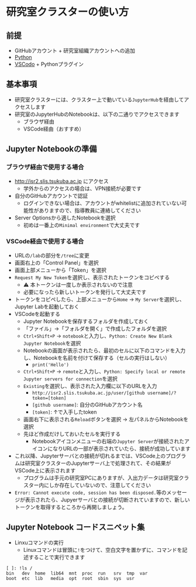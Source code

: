 # 研究室クラスターの使い方

## 前提

- GitHubアカウント + 研究室組織アカウントへの追加
- [Python](../pc-python.md)
- [VSCodo](../pc-vscode.md) + Pythonプラグイン

## 基本事項

- 研究室クラスターには、クラスター上で動いている`JupyterHub`を経由してアクセスします
- 研究室のJupyterHubのNotebookは、以下の二通りでアクセスできます
  - ブラウザ経由
  - VSCode経由（おすすめ）

## Jupyter Notebookの準備

### ブラウザ経由で使用する場合
- http://isr2.slis.tsukuba.ac.jp にアクセス
  - 学外からのアクセスの場合は、VPN接続が必要です
- 自分のGitHubアカウントで認証
  - ログインできない場合は、アカウントがwhitelistに追加されていない可能性がありますので、指導教員に連絡してください
- Server Optionsから適したNotebookを選択
  - 初めは一番上の`Minimal environment`で大丈夫です

### VSCode経由で使用する場合
- URLの`/lab`の部分を`/tree`に変更
- 画面右上の「Control Panel」を選択
- 画面上部メニューから「Token」を選択
- `Request My New Token`を選択し、表示されたトークンをコピペする
  - :warning: 本トークンは一度しか表示されないので注意
  - 必要になったら新しいトークンを発行して大丈夫です
- トークンをコピペしたら、上部メニューから`Home` → `My Server`を選択し、Jupyter Labを起動しておく
- VSCodeを起動する
  - Jupyter Notebookを保存するフォルダを作成しておく
  - 「ファイル」→「フォルダを開く」で作成したフォルダを選択
  - `Ctrl+Shift+P` → `notebook`と入力し、`Python: Create New Blank Jupyter Notebook`を選択
  - Notebookの画面が表示されたら、最初のセルに以下のコマンドを入力し、Notebookを名前を付けて保存する（セルの実行はしない）
    - `print('Hello')`
  - `Ctrl+Shift+P` → `remote`と入力し、`Python: Specify local or remote Jupyter servers for connection`を選択
  - `Existing`を選択し、表示された入力欄に以下のURLを入力
    - `http://isr2.slis.tsukuba.ac.jp/user/[github username]/?token=[token]`
    - `[github username]`: 自分のGitHubアカウント名
    - `[token]`: ↑で入手したtoken
  - 画面右下に表示される`Reload`ボタンを選択 → 左パネルからNotebookを選択
  - 先ほど作成だけしておいたセルを実行する
    - Notebookアイコンメニューの右端の`Jupyter Server`が接続されたアイコンになりURLの一部が表示されていたら、接続が成功しています
- これ以降、Jupyterサーバとの接続が切れるまでは、VSCode上のプログラムは研究室クラスターのJupyterサーバ上で処理されて、その結果がVSCode上に表示されます
  - プログラムは手元の研究室PCにありますが、入出力データは研究室クラスター内にしか存在していないので、注意してください
- `Error: Cannot execute code, session has been disposed.`等のメッセージが表示されたら、Jupyerサーバとの接続が切断されていますので、新しいトークンを取得するところから再開しましょう。
 
 ## Jupyter Notebook コードスニペット集
 
 - Linxuコマンドの実行
   - Linuxコマンドは冒頭に`!`をつけて、空白文字を置かずに、コマンドを記述することで実行できます
 
```
[ ]: !ls /
bin   dev  home  lib64	mnt  proc  run	 srv  tmp  var
boot  etc  lib	 media	opt  root  sbin  sys  usr
```
  
